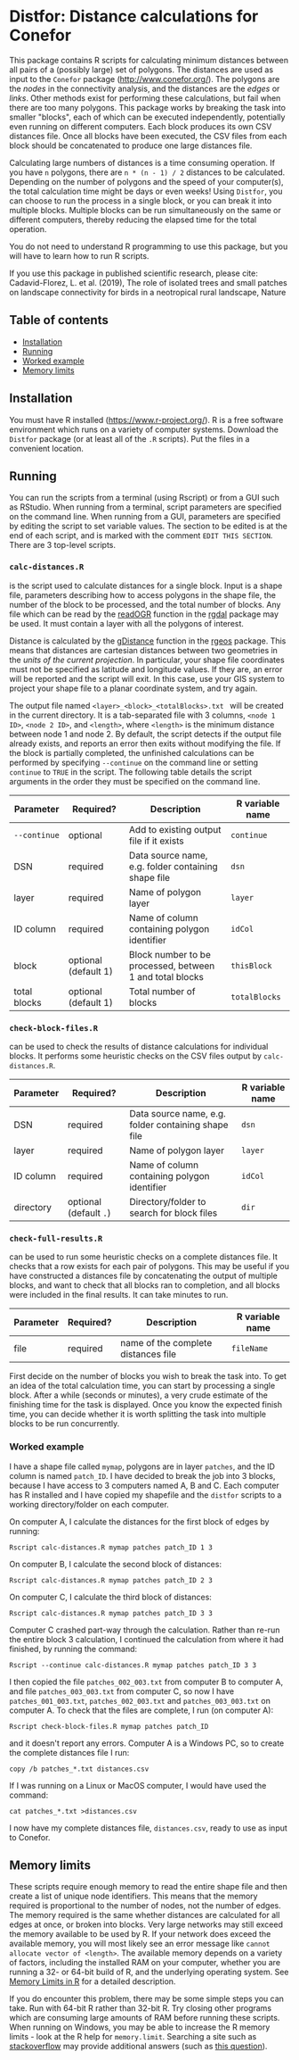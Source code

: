 # Distfor: Distance calculations for Conefor

This package contains R scripts for calculating minimum distances between all pairs of a (possibly large) set of polygons. The distances are used as input to the `Conefor` package (http://www.conefor.org/). The polygons are the _nodes_ in the connectivity analysis, and the distances are the _edges_ or _links_. Other methods exist for performing these calculations, but fail when there are too many polygons. This package works by breaking the task into smaller "blocks", each of which can be executed independently, potentially even running on different computers. Each block produces its own CSV distances file. Once all blocks have been executed, the CSV files from each block should be concatenated to produce one large distances file.

Calculating large numbers of distances is a time consuming operation. If you have `n` polygons, there are `n * (n - 1) / 2` distances to be calculated. Depending on the number of polygons and the speed of your computer(s), the total calculation time might be days or even weeks! Using `Distfor`, you can choose to run the process in a single block, or you can break it into multiple blocks. Multiple blocks can be run simultaneously on the same or different computers, thereby reducing the elapsed time for the total operation. 

You do not need to understand R programming to use this package, but you will have to learn how to run R scripts.

If you use this package in published scientific research, please cite: Cadavid-Florez, L. et al. (2019), The role of isolated trees and small patches on landscape connectivity for birds in a neotropical rural landscape, Nature

## Table of contents

* [Installation](#installation)
* [Running](#running)
* [Worked example](#workedexample)
* [Memory limits](#memorylimits)

<a name="installation"/>

## Installation

You must have R installed (https://www.r-project.org/). R is a free software environment which runs on a variety of computer systems. Download the `Distfor` package (or at least all of the `.R` scripts). Put the files in a convenient location.

<a name="running"/>

## Running

You can run the scripts from a terminal (using Rscript) or from a GUI such as RStudio. When running from a terminal, script parameters are specified on the command line. When running from a GUI, parameters are specified by editing the script to set variable values. The section to be edited is at the end of each script, and is marked with the comment `EDIT THIS SECTION`.
There are 3 top-level scripts.

### `calc-distances.R`

is the script used to calculate distances for a single block. Input is a shape file, parameters describing how to access polygons in the shape file, the number of the block to be processed, and the total number of blocks. Any file which can be read by the [readOGR](https://www.rdocumentation.org/packages/rgdal/versions/1.4-3/topics/readOGR) function in the [rgdal](https://cran.r-project.org/web/packages/rgdal/index.html) package may be used. It must contain a layer with all the polygons of interest. 

Distance is calculated by the [gDistance](https://www.rdocumentation.org/packages/rgeos/versions/0.4-2/topics/gDistance) function in the [rgeos](https://cran.r-project.org/web/packages/rgeos/index.html) package. This means that distances are cartesian distances between two geometries in the _units of the current projection_. In particular, your shape file coordinates must not be specified as latitude and longitude values. If they are, an error will be reported and the script will exit. In this case, use your GIS system to project your shape file to a planar coordinate system, and try again.

The output file named `<layer>_<block>_<totalBlocks>.txt ` will be created in the current directory. It is a tab-separated file with 3 columns, `<node 1 ID>`, `<node 2 ID>`, and `<length>`, where `<length>` is the minimum distance between node 1 and node 2. By default, the script detects if the output file already exists, and reports an error then exits without modifying the file. If the block is partially completed, the unfinished calculations can be performed by specifying `--continue` on the command line or setting `continue` to `TRUE` in the script. The following table details the script arguments in the order they must be specified on the command line.

| Parameter    | Required?            | Description                                              | R variable name |
|--------------|----------------------|----------------------------------------------------------|-----------------|
| `--continue` | optional             | Add to existing output file if it exists                 | `continue`      |
| DSN          | required             | Data source name, e.g. folder containing shape file      | `dsn`           |
| layer        | required             | Name of polygon layer                                    | `layer`         |
| ID column    | required             | Name of column containing polygon identifier             | `idCol`         |
| block        | optional (default 1) | Block number to be processed, between 1 and total blocks | `thisBlock`     |
| total blocks | optional (default 1) | Total number of blocks                                   | `totalBlocks`   |

### `check-block-files.R`

can be used to check the results of distance calculations for individual blocks. It performs some heuristic checks on the CSV files output by `calc-distances.R`. 

| Parameter    | Required?            | Description                                              | R variable name |
|--------------|----------------------|----------------------------------------------------------|-----------------|
| DSN          | required             | Data source name, e.g. folder containing shape file      | `dsn`           |
| layer        | required             | Name of polygon layer                                    | `layer`         |
| ID column    | required             | Name of column containing polygon identifier             | `idCol`         |
| directory    | optional (default `.`) | Directory/folder  to search for block files            | `dir`           |

### `check-full-results.R`

can be used to run some heuristic checks on a complete distances file. It checks that a row exists for each pair of polygons. This may be useful if you have constructed a distances file by concatenating the output of multiple blocks, and want to check that all blocks ran to completion, and all blocks were included in the final results. It can take minutes to run.

| Parameter    | Required?            | Description                                              | R variable name |
|--------------|----------------------|----------------------------------------------------------|-----------------|
| file         | required             | name of the complete distances file                      | `fileName`      |

First decide on the number of blocks you wish to break the task into. To get an idea of the total calculation time, you can start by processing a single block. After a while (seconds or minutes), a very crude estimate of the finishing time for the task is displayed. Once you know the expected finish time, you can decide whether it is worth splitting the task into multiple blocks to be run concurrently.

<a name="workedexample"/>

### Worked example

I have a shape file called `mymap`, polygons are in layer `patches`, and the ID column is named `patch_ID`. I have decided to break the job into 3 blocks, because I have access to 3 computers named A, B and C. Each computer has R installed and I have copied my shapefile and the `distfor` scripts to a working directory/folder on each computer. 

On computer A, I calculate the distances for the first block of edges by running:

    Rscript calc-distances.R mymap patches patch_ID 1 3

On computer B, I calculate the second block of distances:

    Rscript calc-distances.R mymap patches patch_ID 2 3
    
On computer C, I calculate the third block of distances:

    Rscript calc-distances.R mymap patches patch_ID 3 3
    
Computer C crashed part-way through the calculation. Rather than re-run the entire block 3 calculation, I continued the calculation from where it had finished, by running the command:

    Rscript --continue calc-distances.R mymap patches patch_ID 3 3

I then copied the file `patches_002_003.txt` from computer B to computer A, and file `patches_003_003.txt` from computer C, so now I have `patches_001_003.txt`, `patches_002_003.txt` and `patches_003_003.txt` on computer A. To check that the files are complete, I run (on computer A):

    Rscript check-block-files.R mymap patches patch_ID
    
and it doesn't report any errors. Computer A is a Windows PC, so to create the complete distances file I run:

    copy /b patches_*.txt distances.csv

If I was running on a Linux or MacOS computer, I would have used the command:

    cat patches_*.txt >distances.csv
    
I now have my complete distances file, `distances.csv`, ready to use as input to Conefor.

<a name="memorylimits"/>

## Memory limits

These scripts require enough memory to read the entire shape file and
then create a list of unique node identifiers. This means that the
memory required is proportional to the number of nodes, not the number
of edges. The memory required is the same whether distances are
calculated for all edges at once, or broken into blocks.  Very large
networks may still exceed the memory available to be used by R. If
your network does exceed the available memory, you will most likely
see an error message like `cannot allocate vector of <length>`. The
available memory depends on a variety of factors, including the
installed RAM on your computer, whether you are running a 32- or
64-bit build of R, and the underlying operating system. See [Memory
Limits in
R](https://stat.ethz.ch/R-manual/R-patched/library/base/html/Memory-limits.html)
for a detailed description.

If you do encounter this problem, there may be some simple steps you
can take. Run with 64-bit R rather than 32-bit R. Try closing other
programs which are consuming large amounts of RAM before running these
scripts. When running on Windows, you may be able to increase the R
memory limits - look at the R help for `memory.limit`. Searching a
site such as [stackoverflow](https://stackoverflow.com/) may provide
additional answers (such as [this
question](https://stackoverflow.com/q/5171593)).
